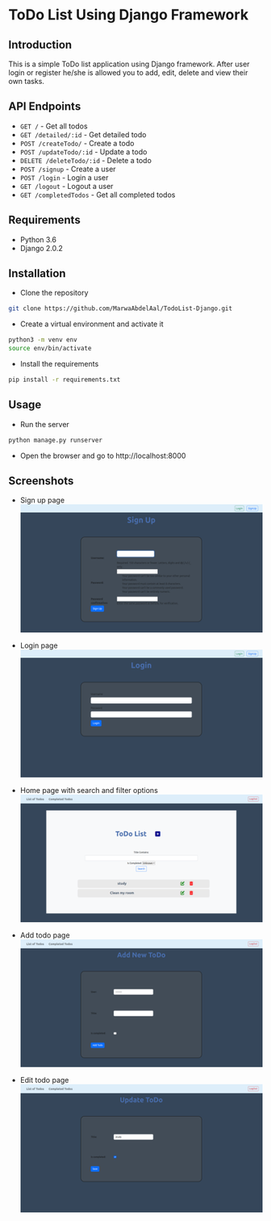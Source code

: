 # ToDo List Using Django Framework

## Introduction

This is a simple ToDo list application using Django framework. After user login or register he/she is allowed you to add, edit, delete and view their own tasks.

## API Endpoints
    
- `GET /` - Get all todos
- `GET /detailed/:id` - Get detailed todo
- `POST /createTodo/` - Create a todo
- `POST /updateTodo/:id` - Update a todo
- `DELETE /deleteTodo/:id` - Delete a todo
- `POST /signup` - Create a user
- `POST /login` - Login a user
- `GET /logout` - Logout a user
- `GET /completedTodos` - Get all completed todos


## Requirements

- Python 3.6
- Django 2.0.2

## Installation

- Clone the repository

```bash
git clone https://github.com/MarwaAbdelAal/TodoList-Django.git
```

- Create a virtual environment and activate it

```bash
python3 -m venv env
source env/bin/activate
```

- Install the requirements

```bash
pip install -r requirements.txt
```

## Usage

- Run the server

```bash
python manage.py runserver
```
- Open the browser and go to http://localhost:8000


## Screenshots

- Sign up page
![signup](./static/images/screenshots/signup.png)

- Login page
![login](./static/images/screenshots/login.png)

- Home page with search and filter options
![home](./static/images/screenshots/home.png)

- Add todo page
![Add todo](./static/images/screenshots/createTodo.png)

- Edit todo page
![updateTodo](./static/images/screenshots/editTodo.png)
